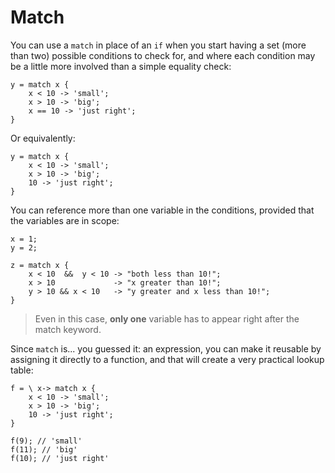 # Match

You can use a `match` in place of an `if` when you start having a set (more than two) possible conditions to check for, and where each condition may be a little more involved than a simple equality check:


```
y = match x { 
	x < 10 -> 'small'; 
	x > 10 -> 'big'; 
	x == 10 -> 'just right';
}
```

Or equivalently:

```
y = match x { 
	x < 10 -> 'small'; 
	x > 10 -> 'big'; 
	10 -> 'just right';
}
```

You can reference more than one variable in the conditions, provided that the variables are in scope:

```
x = 1;
y = 2;

z = match x { 
	x < 10  &&  y < 10 -> "both less than 10!"; 
	x > 10 			   -> "x greater than 10!"; 
	y > 10 && x < 10   -> "y greater and x less than 10!";
}
```

> Even in this case, **only one** variable has to appear right after the match keyword.


Since `match` is... you guessed it: an expression, you can make it reusable by assigning it directly to a function, and that will create a very practical lookup table:

```
f = \ x-> match x { 
	x < 10 -> 'small'; 
	x > 10 -> 'big'; 
	10 -> 'just right';
}

f(9); // 'small'
f(11); // 'big'
f(10); // 'just right'
```


